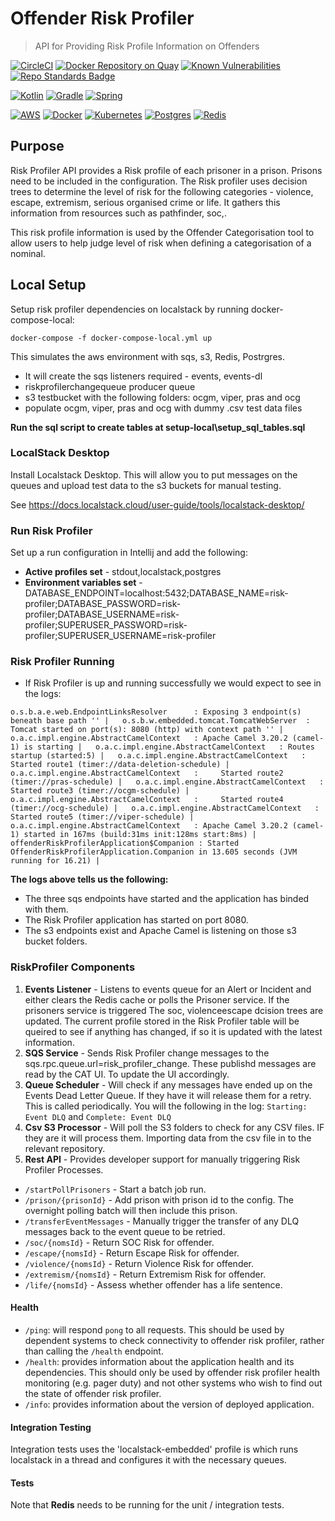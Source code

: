 # Offender Risk Profiler

> API for Providing Risk Profile Information on Offenders

[![CircleCI](https://circleci.com/gh/ministryofjustice/offender-risk-profiler/tree/main.svg?style=svg)](https://circleci.com/gh/ministryofjustice/offender-risk-profiler/tree/main)
[![Docker Repository on Quay](https://img.shields.io/badge/quay.io-repository-2496ED.svg?logo=docker)](https://quay.io/repository/hmpps/offender-risk-profiler)
[![Known Vulnerabilities](https://snyk.io/test/github/ministryofjustice/pathfinder-api/badge.svg)](https://snyk.io/test/github/ministryofjustice/offender-risk-profiler)
[![Repo Standards Badge](https://img.shields.io/badge/dynamic/json?color=blue&style=flat&logo=github&label=MoJ%20Compliant&query=%24.data%5B%3F%28%40.name%20%3D%3D%20%22offender-risk-profiler%22%29%5D.status&url=https%3A%2F%2Foperations-engineering-reports.cloud-platform.service.justice.gov.uk%2Fgithub_repositories)](https://operations-engineering-reports.cloud-platform.service.justice.gov.uk/github_repositories#offender-risk-profiler "Link to report")

<!-- [![API docs](https://img.shields.io/badge/API_docs-view-85EA2D.svg?logo=swagger)](https://###.service.justice.gov.uk/swagger-ui/index.html?configUrl=/v3/api-docs) -->
<!-- [![License: ###](https://img.shields.io/badge/License-###-lightgrey.svg)](https://opensource.org/licenses/###) -->

[![Kotlin](https://img.shields.io/badge/kotlin-%230095D5.svg?style=flat&logo=kotlin&logoColor=white)](https://kotlinlang.org/)
[![Gradle](https://img.shields.io/badge/Gradle-02303A.svg?style=flat&logo=Gradle&logoColor=white)](https://gradle.org/)
[![Spring](https://img.shields.io/badge/spring-%236DB33F.svg?style=flat&logo=spring&logoColor=white)](https://spring.io/projects/spring-boot)

[![AWS](https://img.shields.io/badge/-Amazon%20AWS-232F3E?logo=Amazonaws&logoColor=amazonorange)](https://aws.amazon.com/)
[![Docker](https://img.shields.io/badge/-Docker-000?logo=docker)](https://www.docker.com)
[![Kubernetes](https://img.shields.io/badge/kubernetes-%23326ce5.svg?style=flat&logo=kubernetes&logoColor=white)](https://kubernetes.io/)
[![Postgres](https://img.shields.io/badge/postgres-%23316192.svg?style=postgres&logo=postgresql&logoColor=white)](https://www.postgresql.org/)
[![Redis](https://img.shields.io/badge/redis-%23DD0031.svg?style=flat&logo=redis&logoColor=white)](https://redis.io/)

## Purpose

Risk Profiler API provides a Risk profile of each prisoner in a prison. Prisons need to be included in the configuration. The Risk profiler uses decision trees to determine the level of risk for the following categories - violence, escape, extremism, serious organised crime or life. It gathers this information from resources such as pathfinder, soc,. 

This risk profile information is used by the Offender Categorisation tool to allow users to help judge level of risk when defining a categorisation of a nominal.


## Local Setup

Setup risk profiler dependencies on localstack by running docker-compose-local:

`docker-compose -f docker-compose-local.yml up
`

This simulates the aws environment with sqs, s3, Redis, Postrgres.

 - It will create the sqs listeners required - events, events-dl
 - riskprofilerchangequeue producer queue 
 - s3 testbucket with the following folders: ocgm, viper, pras and ocg
 - populate ocgm, viper, pras and ocg with dummy .csv test data files


**Run the sql script to create tables at setup-local\setup_sql_tables.sql**

### LocalStack Desktop

Install Localstack Desktop. This will allow you to put messages on the queues and upload test data to the s3 buckets for manual testing. 

See https://docs.localstack.cloud/user-guide/tools/localstack-desktop/

### Run Risk Profiler

Set up a run configuration in Intellij and add the following:

- **Active profiles set** - stdout,localstack,postgres
- **Environment variables set** - DATABASE_ENDPOINT=localhost:5432;DATABASE_NAME=risk-profiler;DATABASE_PASSWORD=risk-profiler;DATABASE_USERNAME=risk-profiler;SUPERUSER_PASSWORD=risk-profiler;SUPERUSER_USERNAME=risk-profiler

### Risk Profiler Running

- If Risk Profiler is up and running successfully we would expect to see in the logs:

`
o.s.b.a.e.web.EndpointLinksResolver      : Exposing 3 endpoint(s) beneath base path '' |  
o.s.b.w.embedded.tomcat.TomcatWebServer  : Tomcat started on port(s): 8080 (http) with context path '' |  
o.a.c.impl.engine.AbstractCamelContext   : Apache Camel 3.20.2 (camel-1) is starting |  
o.a.c.impl.engine.AbstractCamelContext   : Routes startup (started:5) |  
o.a.c.impl.engine.AbstractCamelContext   :     Started route1 (timer://data-deletion-schedule) |  
o.a.c.impl.engine.AbstractCamelContext   :     Started route2 (timer://pras-schedule) |  
o.a.c.impl.engine.AbstractCamelContext   :     Started route3 (timer://ocgm-schedule) |  
o.a.c.impl.engine.AbstractCamelContext   :     Started route4 (timer://ocg-schedule) |  
o.a.c.impl.engine.AbstractCamelContext   :     Started route5 (timer://viper-schedule) |  
o.a.c.impl.engine.AbstractCamelContext   : Apache Camel 3.20.2 (camel-1) started in 167ms (build:31ms init:128ms start:8ms) |  
offenderRiskProfilerApplication$Companion : Started OffenderRiskProfilerApplication.Companion in 13.605 seconds (JVM running for 16.21) |
`

**The logs above tells us the following:**

- The three sqs endpoints have started and the application has binded with them. 
- The Risk Profiler application has started on port 8080. 
- The s3 endpoints exist and Apache Camel is listening on those s3 bucket folders.

### RiskProfiler Components

1. **Events Listener** - Listens to events queue  for an Alert or Incident and either clears the Redis cache or polls the Prisoner service. If the prisoners service is triggered The soc, violenceescape dcision trees are updated. The current profile stored in the Risk Profiler table will be queired to see if anything has changed, if so it is updated with the latest information. 
2. **SQS Service** - Sends Risk Profiler change messages to the sqs.rpc.queue.url=risk_profiler_change. These publishd messages are read by the CAT UI. To update the UI accordingly.
3. **Queue Scheduler** - Will check if any messages have ended up on the Events Dead Letter Queue. If they have it will release them for a retry. This is called periodically. You will the following in the log: `Starting: Event DLQ` and `Complete: Event DLQ` 
4. **Csv S3 Processor** - Will poll the S3 folders to check for any CSV files. IF they are it will process them. Importing data from the csv file in to the relevant repository.
5. **Rest API** - Provides developer support for manually triggering Risk Profiler Processes.
- `/startPollPrisoners` - Start a batch job run.
- `/prison/{prisonId}` - Add prison with prison id to the config. The overnight polling batch will then include this prison.
- `/transferEventMessages` - Manually trigger the transfer of any DLQ messages back to the event queue to be retried.
- `/soc/{nomsId}` - Return SOC Risk for offender.
- `/escape/{nomsId}` - Return Escape Risk for offender.
- `/violence/{nomsId}` - Return Violence Risk for offender.
- `/extremism/{nomsId}` - Return Extremism Risk for offender.
- `/life/{nomsId}` - Assess whether offender has a life sentence.

#### Health

- `/ping`: will respond `pong` to all requests.  This should be used by dependent systems to check connectivity to offender risk profiler,
  rather than calling the `/health` endpoint.
- `/health`: provides information about the application health and its dependencies.  This should only be used
  by offender risk profiler health monitoring (e.g. pager duty) and not other systems who wish to find out the state of offender risk profiler.
- `/info`: provides information about the version of deployed application.

#### Integration Testing
Integration tests uses the 'localstack-embedded' profile is which runs localstack in a thread and configures it with the necessary queues.

#### Tests

Note that **Redis** needs to be running for the unit / integration tests.



